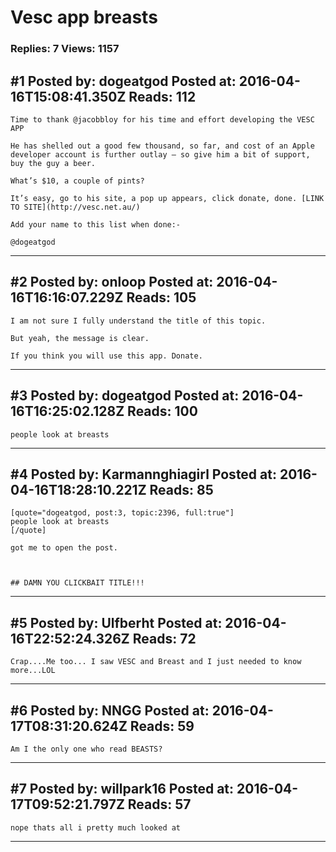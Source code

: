 # Vesc app breasts

### Replies: 7 Views: 1157

## \#1 Posted by: dogeatgod Posted at: 2016-04-16T15:08:41.350Z Reads: 112

```
Time to thank @jacobbloy for his time and effort developing the VESC APP

He has shelled out a good few thousand, so far, and cost of an Apple developer account is further outlay – so give him a bit of support, buy the guy a beer.

What’s $10, a couple of pints?

It’s easy, go to his site, a pop up appears, click donate, done. [LINK TO SITE](http://vesc.net.au/)

Add your name to this list when done:-

@dogeatgod
```

---
## \#2 Posted by: onloop Posted at: 2016-04-16T16:16:07.229Z Reads: 105

```
I am not sure I fully understand the title of this topic.

But yeah, the message is clear. 

If you think you will use this app. Donate.
```

---
## \#3 Posted by: dogeatgod Posted at: 2016-04-16T16:25:02.128Z Reads: 100

```
people look at breasts
```

---
## \#4 Posted by: Karmannghiagirl Posted at: 2016-04-16T18:28:10.221Z Reads: 85

```
[quote="dogeatgod, post:3, topic:2396, full:true"]
people look at breasts
[/quote]

got me to open the post. 



## DAMN YOU CLICKBAIT TITLE!!!
```

---
## \#5 Posted by: Ulfberht Posted at: 2016-04-16T22:52:24.326Z Reads: 72

```
Crap....Me too... I saw VESC and Breast and I just needed to know more...LOL
```

---
## \#6 Posted by: NNGG Posted at: 2016-04-17T08:31:20.624Z Reads: 59

```
Am I the only one who read BEASTS?
```

---
## \#7 Posted by: willpark16 Posted at: 2016-04-17T09:52:21.797Z Reads: 57

```
nope thats all i pretty much looked at
```

---
